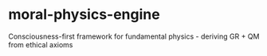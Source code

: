 # moral-physics-engine
Consciousness-first framework for fundamental physics - deriving GR + QM from ethical axioms
